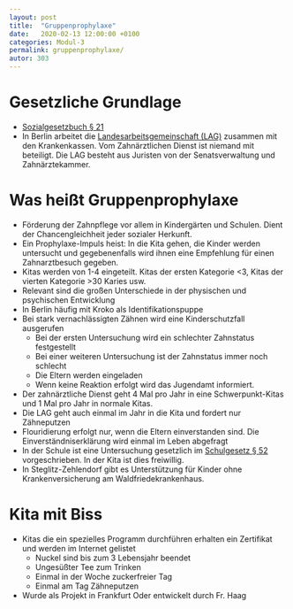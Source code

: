 ```yaml
---
layout: post
title:  "Gruppenprophylaxe"
date:   2020-02-13 12:00:00 +0100
categories: Modul-3
permalink: gruppenprophylaxe/
autor: 303
---
```


# Gesetzliche Grundlage
* [Sozialgesetzbuch § 21](https://www.gesetze-im-internet.de/sgb_5/__21.html)
* In Berlin arbeitet die [Landesarbeitsgemeinschaft (LAG)](https://www.lag-berlin.de/) zusammen mit den Krankenkassen. Vom Zahnärztlichen Dienst ist niemand mit beteiligt. Die LAG besteht aus Juristen von der Senatsverwaltung und Zahnärztekammer.

# Was heißt Gruppenprophylaxe
* Förderung der Zahnpflege vor allem in Kindergärten und Schulen. Dient der Chancengleichheit jeder sozialer Herkunft.
* Ein Prophylaxe-Impuls heist: In die Kita gehen, die Kinder werden untersucht und gegebenenfalls wird ihnen eine Empfehlung für einen Zahnarztbesuch gegeben.
* Kitas werden von 1-4 eingeteilt. Kitas der ersten Kategorie <3, Kitas der vierten Kategorie >30 Karies usw.
* Relevant sind die großen Unterschiede in der physischen und psychischen Entwicklung
* In Berlin häufig mit Kroko als Identifikationspuppe
* Bei stark vernachlässigten Zähnen wird eine Kinderschutzfall ausgerufen
  - Bei der ersten Untersuchung wird ein schlechter Zahnstatus festgestellt
  - Bei einer weiteren Untersuchung ist der Zahnstatus immer noch schlecht
  - Die Eltern werden eingeladen
  - Wenn keine Reaktion erfolgt wird das Jugendamt informiert.
* Der zahnärztliche Dienst geht 4 Mal pro Jahr in eine Schwerpunkt-Kitas und 1 Mal pro Jahr in normale Kitas. 
* Die LAG geht auch einmal im Jahr in die Kita und fordert nur Zähneputzen
* Flouridierung erfolgt nur, wenn die Eltern einverstanden sind. Die Einverständniserklärung wird einmal im Leben abgefragt
* In der Schule ist eine Untersuchung gesetzlich im [Schulgesetz § 52](http://gesetze.berlin.de/jportal/;jsessionid=C2AD064AC99060525B99985C12049487.jp15?quelle=jlink&query=SchulG+BE&psml=bsbeprod.psml&max=true&aiz=true#jlr-SchulGBEV41P52) vorgeschrieben. In der Kita ist dies freiwillig.
* In Steglitz-Zehlendorf gibt es Unterstützung für Kinder ohne Krankenversicherung am Waldfriedekrankenhaus. 

# Kita mit Biss
* Kitas die ein spezielles Programm durchführen erhalten ein Zertifikat und werden im Internet gelistet
  - Nuckel sind bis zum 3 Lebensjahr beendet
  - Ungesüßter Tee zum Trinken
  - Einmal in der Woche zuckerfreier Tag
  - Einmal am Tag Zähneputzen
* Wurde als Projekt in Frankfurt Oder entwickelt durch Fr. Haag
